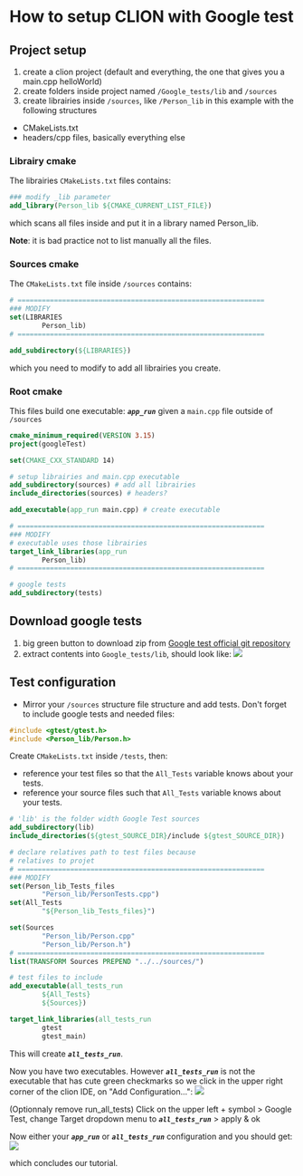 # How to setup CLION with Google test
## Project setup
1. create a clion project (default and everything, the one that gives you a main.cpp helloWorld)
2. create folders inside project named ```/Google_tests/lib``` and ```/sources```
3. create librairies inside ```/sources```, like ```/Person_lib``` in this example with the following structures
* CMakeLists.txt
* headers/cpp files, basically everything else

### Librairy cmake
The librairies ```CMakeLists.txt``` files contains:
```cmake
### modify _lib parameter
add_library(Person_lib ${CMAKE_CURRENT_LIST_FILE})
```
which scans all files inside and put it in a library named Person_lib.

**Note**: it is bad practice not to list manually all the files.

### Sources cmake
The ```CMakeLists.txt``` file inside ```/sources``` contains:
```cmake
# =============================================================
### MODIFY
set(LIBRARIES
        Person_lib)
# =============================================================

add_subdirectory(${LIBRARIES})
```

which you need to modify to add all librairies you create.

### Root cmake
This files build one executable: ***```app_run```*** given a ```main.cpp``` file outside of ```/sources```
```cmake
cmake_minimum_required(VERSION 3.15)
project(googleTest)

set(CMAKE_CXX_STANDARD 14)

# setup librairies and main.cpp executable
add_subdirectory(sources) # add all librairies
include_directories(sources) # headers?

add_executable(app_run main.cpp) # create executable

# =============================================================
### MODIFY
# executable uses those librairies
target_link_libraries(app_run
        Person_lib)
# =============================================================

# google tests
add_subdirectory(tests)
```
## Download google tests
1. big green button to download zip from [Google test official git repository](https://github.com/google/googletest)
2. extract contents into ```Google_tests/lib```, should look like:
![](images/googleExtraction.png)
## Test configuration
* Mirror your ```/sources``` structure file structure and add tests. Don't forget to include google tests and needed files:
```c++
#include <gtest/gtest.h>
#include <Person_lib/Person.h>
```
Create ```CMakeLists.txt``` inside ```/tests```, then:
* reference your test files so that the ```All_Tests``` variable knows about your tests.
* reference your source files such that ```All_Tests``` variable knows about your tests.
```cmake
# 'lib' is the folder width Google Test sources
add_subdirectory(lib)
include_directories(${gtest_SOURCE_DIR}/include ${gtest_SOURCE_DIR})

# declare relatives path to test files because
# relatives to projet
# =============================================================
### MODIFY
set(Person_lib_Tests_files
        "Person_lib/PersonTests.cpp")
set(All_Tests
        "${Person_lib_Tests_files}")

set(Sources
        "Person_lib/Person.cpp"
        "Person_lib/Person.h")
# =============================================================
list(TRANSFORM Sources PREPEND "../../sources/")

# test files to include
add_executable(all_tests_run
        ${All_Tests}
        ${Sources})

target_link_libraries(all_tests_run
        gtest
        gtest_main)
```
This will create ***```all_tests_run```***.

Now you have two executables. However ***```all_tests_run```*** is not the executable that has cute green 
checkmarks so we click in the upper right corner of the clion IDE, on "Add Configuration...":
![](images/createConfiguration.png)

(Optionnaly remove run_all_tests)
Click on the upper left + symbol > Google Test, change Target dropdown menu to ***```all_tests_run```*** > apply & ok

Now either your ***```app_run```*** or ***```all_tests_run```*** configuration and you should get:
![](images/cute.png)

which concludes our tutorial.
